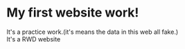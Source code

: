 # My first website work!
It's a practice work.(it's means the data in this web all fake.)
<br>
It's a RWD website
